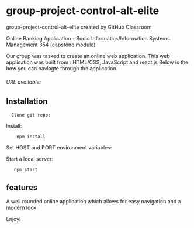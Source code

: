 # group-project-control-alt-elite
group-project-control-alt-elite created by GitHub Classroom

Online Banking Application - Socio Informatics/Information Systems Management 354 (capstone module)

Our group was tasked to create an online web application. This web application was built from : HTML/CSS, JavaScript and react.js Below is the how you can naviagte through the application.

###### URL available: 


## Installation

      Clone git repo:


Install:
  
        npm install

Set HOST and PORT environment variables:


      

Start a local server:

       npm start


## features

A well rounded online application which allows for easy navigation and a modern look.


Enjoy!
